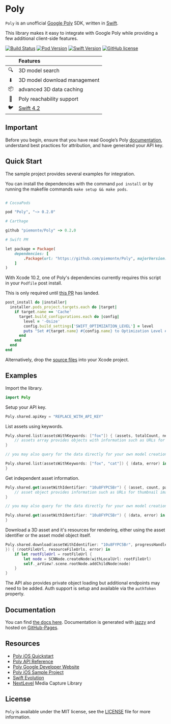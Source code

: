 # Poly

`Poly` is an unofficial [Google Poly](https://poly.google.com) SDK, written in [Swift](https://developer.apple.com/swift/).

This library makes it easy to integrate with Google Poly while providing a few additional client-side features.

[![Build Status](https://travis-ci.org/piemonte/Poly.svg?branch=master)](https://travis-ci.org/piemonte/Poly) [![Pod Version](https://img.shields.io/cocoapods/v/Poly.svg?style=flat)](http://cocoadocs.org/docsets/Poly/) [![Swift Version](https://img.shields.io/badge/language-swift%204.2-brightgreen.svg)](https://developer.apple.com/swift) [![GitHub license](https://img.shields.io/badge/license-MIT-lightgrey.svg)](https://github.com/piemonte/Poly/blob/master/LICENSE)

|  | Features |
|:---------:|:---------------------------------------------------------------|
| &#128269;  | 3D model search  |
| &#11015;  | 3D model download management |
| &#128230; | advanced 3D data caching |
| &#128225; | Poly reachability support |
| &#128038; | [Swift 4.2](https://developer.apple.com/swift/) |

## Important

Before you begin, ensure that you have read Google’s Poly [documentation](https://developers.google.com/poly/develop/), understand best practices for attribution, and have generated your API key.

## Quick Start

The sample project provides several examples for integration.

You can install the dependencies with the command `pod install` or by running the makefile commands `make setup && make pods`.

```ruby

# CocoaPods

pod "Poly", "~> 0.2.0"

# Carthage

github "piemonte/Poly" ~> 0.2.0

# Swift PM

let package = Package(
    dependencies: [
        .Package(url: "https://github.com/piemonte/Poly", majorVersion: 0)
    ]
)

```

With Xcode 10.2, one of Poly's dependencies currently requires this script in your `Podfile` post install.

This is only required until [this PR](https://github.com/hyperoslo/Cache/pull/236) has landed.

```ruby
post_install do |installer|
  installer.pods_project.targets.each do |target|
    if target.name == 'Cache'
      target.build_configurations.each do |config|
        level = '-Osize'
        config.build_settings['SWIFT_OPTIMIZATION_LEVEL'] = level
        puts "Set #{target.name} #{config.name} to Optimization Level #{level}"
      end
    end
  end
end
```

Alternatively, drop the [source files](https://github.com/piemonte/Poly/tree/master/Sources) into your Xcode project.

## Examples

Import the library.

```swift
import Poly
```

Setup your API key.

```swift
Poly.shared.apiKey = "REPLACE_WITH_API_KEY"
```

List assets using keywords.

```swift
Poly.shared.list(assetsWithKeywords: ["fox"]) { (assets, totalCount, nextPage, error) in
	// assets array provides objects with information such as URLs for thumbnail images
}

// you may also query for the data directly for your own model creation

Poly.shared.list(assetsWithKeywords: ["fox", "cat"]) { (data, error) in
}
```

Get independent asset information.

```swift
Poly.shared.get(assetWithIdentifier: "10u8FYPC5Br") { (asset, count, page, error) in
	// asset object provides information such as URLs for thumbnail images
}

// you may also query for the data directly for your own model creation

Poly.shared.get(assetWithIdentifier: "10u8FYPC5Br") { (data, error) in
}
```

Download a 3D asset and it's resources for rendering, either using the asset identifier or the asset model object itself.

```swift
Poly.shared.download(assetWithIdentifier: "10u8FYPC5Br", progressHandler: { (progress) in
}) { (rootFileUrl, resourceFileUrls, error) in
    if let rootFileUrl = rootFileUrl {
        let node = SCNNode.createNode(withLocalUrl: rootFileUrl)
        self._arView?.scene.rootNode.addChildNode(node)
    }
}
```

The API also provides private object loading but additional endpoints may need to be added. Auth support is setup and available via the `authToken` property.

## Documentation

You can find [the docs here](https://piemonte.github.io/Poly). Documentation is generated with [jazzy](https://github.com/realm/jazzy) and hosted on [GitHub-Pages](https://pages.github.com).

## Resources

* [Poly iOS Quickstart](https://developers.google.com/poly/develop/ios)
* [Poly API Reference](https://developers.google.com/poly/reference/api/rest/)
* [Poly Google Developer Website](https://developers.google.com/poly/)
* [Poly iOS Sample Project](https://github.com/googlevr/poly-sample-ios)
* [Swift Evolution](https://github.com/apple/swift-evolution)
* [NextLevel](http://nextlevel.engineering/) Media Capture Library

## License

`Poly` is available under the MIT license, see the [LICENSE](https://github.com/piemonte/Poly/blob/master/LICENSE) file for more information.
